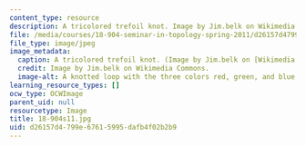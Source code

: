 ```yaml
---
content_type: resource
description: A tricolored trefoil knot. Image by Jim.belk on Wikimedia Commons.
file: /media/courses/18-904-seminar-in-topology-spring-2011/d26157d4799e67615995dafb4f02b2b9_18-904s11.jpg
file_type: image/jpeg
image_metadata:
  caption: A tricolored trefoil knot. (Image by Jim.belk on [Wikimedia Commons](http://commons.wikimedia.org/wiki/File:Tricoloring.png).)
  credit: Image by Jim.belk on Wikimedia Commons.
  image-alt: A knotted loop with the three colors red, green, and blue.
learning_resource_types: []
ocw_type: OCWImage
parent_uid: null
resourcetype: Image
title: 18-904s11.jpg
uid: d26157d4-799e-6761-5995-dafb4f02b2b9
---
```

